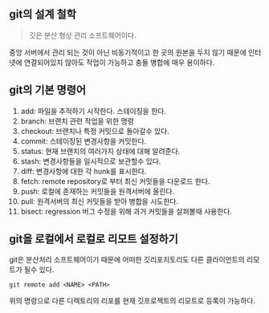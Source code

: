 ## git의 설계 철학

> 깃은 분산 형상 관리 소프트웨어이다.

중앙 서버에서 관리 되는 것이 아닌 비동기적이고 한 곳의 원본을 두지 않기 때문에 인터넷에 연결되어있지 않아도 작업이 가능하고 충돌 병합에 매우 용이하다.

## git의 기본 명령어

1. add: 파일을 추적하기 시작한다. 스테이징을 한다.
2. branch: 브랜치 관련 작업을 위한 명령
3. checkout: 브랜치나 특정 커밋으로 돌아갈수 있다.
4. commit: 스테이징된 변경사항을 커밋한다.
5. status: 현재 브랜치의 여러가지 상태에 대해 알려준다.
6. stash: 변경사항들을 일시적으로 보관할수 있다.
7. diff: 변경사항에 대한 각 hunk를 표시한다.
8. fetch: remote repository로 부터 최신 커밋들을 다운로드 한다.
9. push: 로컬에 존재하는 커밋들을 원격서버에 올린다.
10. pull: 원격서버의 최신 커밋들을 받아 병합을 시도한다.
11. bisect: regression 버그 수정을 위해 과거 커밋들을 살펴볼때 사용한다.

## git을 로컬에서 로컬로 리모트 설정하기

git은 분산처리 소프트웨어이기 때문에 어떠한 깃리포지토리도 다른 클라이언트의 리모트가 될수 있다.

```shell
git remote add <NAME> <PATH>
```

위의 명령으로 다른 디렉토리의 리포를 현재 깃프로젝트의 리모트로 등록이 가능하다.